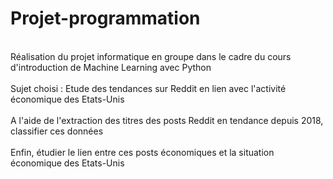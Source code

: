 # Projet-programmation
<br>Réalisation du projet informatique en groupe dans le cadre du cours d'introduction de Machine Learning avec Python </br>
<br>Sujet choisi : Etude des tendances sur Reddit en lien avec l'activité économique des Etats-Unis</br>
<br>A l'aide de l'extraction des titres des posts Reddit en tendance depuis 2018, classifier ces données</br>
<br>Enfin, étudier le lien entre ces posts économiques et la situation économique des Etats-Unis</br>
